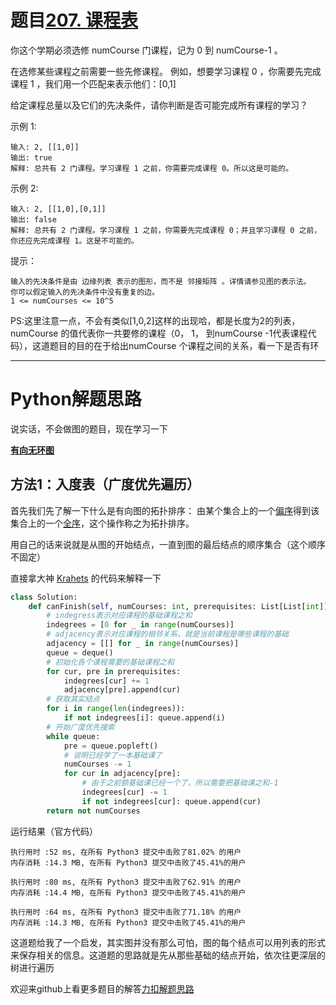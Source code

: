 # 题目[207. 课程表](https://leetcode-cn.com/problems/course-schedule/)

你这个学期必须选修 numCourse 门课程，记为 0 到 numCourse-1 。

在选修某些课程之前需要一些先修课程。 例如，想要学习课程 0 ，你需要先完成课程 1 ，我们用一个匹配来表示他们：[0,1]

给定课程总量以及它们的先决条件，请你判断是否可能完成所有课程的学习？

 

示例 1:

```
输入: 2, [[1,0]] 
输出: true
解释: 总共有 2 门课程。学习课程 1 之前，你需要完成课程 0。所以这是可能的。
```

示例 2:

```
输入: 2, [[1,0],[0,1]]
输出: false
解释: 总共有 2 门课程。学习课程 1 之前，你需要先完成课程 0；并且学习课程 0 之前，你还应先完成课程 1。这是不可能的。
```



提示：

    输入的先决条件是由 边缘列表 表示的图形，而不是 邻接矩阵 。详情请参见图的表示法。
    你可以假定输入的先决条件中没有重复的边。
    1 <= numCourses <= 10^5

PS:这里注意一点，不会有类似[1,0,2]这样的出现哈，都是长度为2的列表，numCourse 的值代表你一共要修的课程（0， 1， 到numCourse -1代表课程代码），这道题目的目的在于给出numCourse 个课程之间的关系，看一下是否有环

*****

# Python解题思路

说实话，不会做图的题目，现在学习一下

**[有向无环图](https://baike.baidu.com/item/有向无环图/10972513)**

## 方法1：入度表（广度优先遍历）

首先我们先了解一下什么是有向图的拓扑排序： 由某个集合上的一个[偏序](https://baike.baidu.com/item/偏序/2439087)得到该集合上的一个[全序](https://baike.baidu.com/item/全序/10577699)，这个操作称之为拓扑排序。

用自己的话来说就是从图的开始结点，一直到图的最后结点的顺序集合（这个顺序不固定）

直接拿大神 [Krahets](https://leetcode-cn.com/u/jyd/) 的代码来解释一下

```python
class Solution:
    def canFinish(self, numCourses: int, prerequisites: List[List[int]]) -> bool:
        # indegress表示对应课程的基础课程之和
        indegrees = [0 for _ in range(numCourses)]
        # adjacency表示对应课程的相邻关系，就是当前课程是哪些课程的基础
        adjacency = [[] for _ in range(numCourses)]
        queue = deque()
        # 初始化各个课程需要的基础课程之和
        for cur, pre in prerequisites:
            indegrees[cur] += 1
            adjacency[pre].append(cur)
        # 获取其实结点
        for i in range(len(indegrees)):
            if not indegrees[i]: queue.append(i)
        # 开始广度优先搜索
        while queue:
            pre = queue.popleft()
            # 说明已经学了一本基础课了
            numCourses -= 1
            for cur in adjacency[pre]:
                # 由于之前额基础课已经一个了，所以需要把基础课之和-1
                indegrees[cur] -= 1
                if not indegrees[cur]: queue.append(cur)
        return not numCourses
```

运行结果（官方代码）

```
执行用时 :52 ms, 在所有 Python3 提交中击败了81.02% 的用户
内存消耗 :14.3 MB, 在所有 Python3 提交中击败了45.41%的用户

执行用时 :80 ms, 在所有 Python3 提交中击败了62.91% 的用户
内存消耗 :14.4 MB, 在所有 Python3 提交中击败了45.41%的用户

执行用时 :64 ms, 在所有 Python3 提交中击败了71.18% 的用户
内存消耗 :14.3 MB, 在所有 Python3 提交中击败了45.41%的用户
```

这道题给我了一个启发，其实图并没有那么可怕，图的每个结点可以用列表的形式来保存相关的信息。这道题的思路就是先从那些基础的结点开始，依次往更深层的树进行遍历

欢迎来github上看更多题目的解答[力扣解题思路](https://github.com/WRAllen/LeetCode)

  
